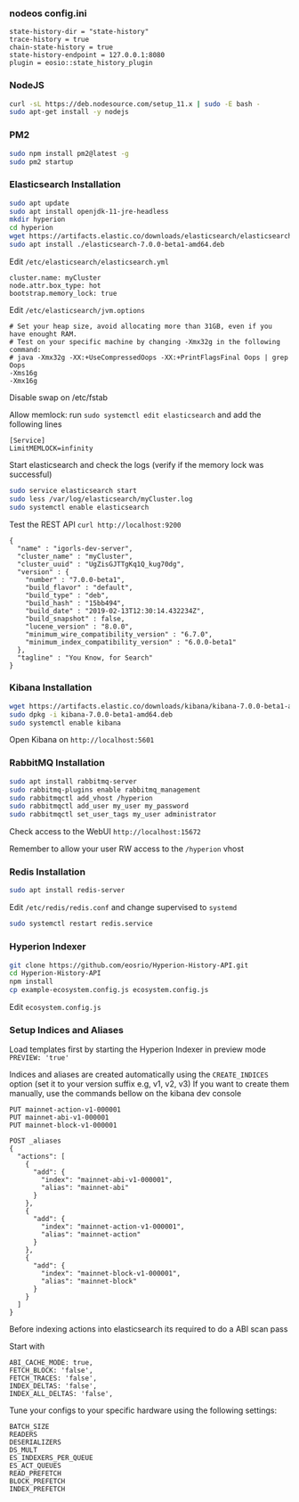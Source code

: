 ### nodeos config.ini
```
state-history-dir = "state-history"
trace-history = true
chain-state-history = true
state-history-endpoint = 127.0.0.1:8080
plugin = eosio::state_history_plugin
```

### NodeJS

```bash
curl -sL https://deb.nodesource.com/setup_11.x | sudo -E bash -
sudo apt-get install -y nodejs
```

### PM2

```bash
sudo npm install pm2@latest -g
sudo pm2 startup
```

### Elasticsearch Installation

```bash
sudo apt update
sudo apt install openjdk-11-jre-headless
mkdir hyperion
cd hyperion
wget https://artifacts.elastic.co/downloads/elasticsearch/elasticsearch-7.0.0-beta1-amd64.deb
sudo apt install ./elasticsearch-7.0.0-beta1-amd64.deb
```

Edit `/etc/elasticsearch/elasticsearch.yml`

```
cluster.name: myCluster
node.attr.box_type: hot
bootstrap.memory_lock: true
```

Edit `/etc/elasticsearch/jvm.options`
```
# Set your heap size, avoid allocating more than 31GB, even if you have enought RAM.
# Test on your specific machine by changing -Xmx32g in the following command:
# java -Xmx32g -XX:+UseCompressedOops -XX:+PrintFlagsFinal Oops | grep Oops
-Xms16g
-Xmx16g
```

Disable swap on /etc/fstab

Allow memlock:
run `sudo systemctl edit elasticsearch` and add the following lines


```
[Service]
LimitMEMLOCK=infinity
```

Start elasticsearch and check the logs (verify if the memory lock was successful)

```bash
sudo service elasticsearch start
sudo less /var/log/elasticsearch/myCluster.log
sudo systemctl enable elasticsearch
```

Test the REST API `curl http://localhost:9200`

```
{
  "name" : "igorls-dev-server",
  "cluster_name" : "myCluster",
  "cluster_uuid" : "UgZisGJTTgKq1Q_kug70dg",
  "version" : {
    "number" : "7.0.0-beta1",
    "build_flavor" : "default",
    "build_type" : "deb",
    "build_hash" : "15bb494",
    "build_date" : "2019-02-13T12:30:14.432234Z",
    "build_snapshot" : false,
    "lucene_version" : "8.0.0",
    "minimum_wire_compatibility_version" : "6.7.0",
    "minimum_index_compatibility_version" : "6.0.0-beta1"
  },
  "tagline" : "You Know, for Search"
}
```

### Kibana Installation

```bash
wget https://artifacts.elastic.co/downloads/kibana/kibana-7.0.0-beta1-amd64.deb
sudo dpkg -i kibana-7.0.0-beta1-amd64.deb
sudo systemctl enable kibana
```

Open Kibana on `http://localhost:5601`

### RabbitMQ Installation

```bash
sudo apt install rabbitmq-server
sudo rabbitmq-plugins enable rabbitmq_management
sudo rabbitmqctl add_vhost /hyperion
sudo rabbitmqctl add_user my_user my_password
sudo rabbitmqctl set_user_tags my_user administrator
```

Check access to the WebUI `http://localhost:15672`

Remember to allow your user RW access to the `/hyperion` vhost

### Redis Installation

```bash
sudo apt install redis-server
```

Edit `/etc/redis/redis.conf` and change supervised to `systemd`

```bash
sudo systemctl restart redis.service
```

### Hyperion Indexer

```bash
git clone https://github.com/eosrio/Hyperion-History-API.git
cd Hyperion-History-API
npm install
cp example-ecosystem.config.js ecosystem.config.js
```

Edit `ecosystem.config.js`


### Setup Indices and Aliases

Load templates first by starting the Hyperion Indexer in preview mode `PREVIEW: 'true'`

Indices and aliases are created automatically using the `CREATE_INDICES` option (set it to your version suffix e.g, v1, v2, v3)
If you want to create them manually, use the commands bellow on the kibana dev console
```
PUT mainnet-action-v1-000001
PUT mainnet-abi-v1-000001
PUT mainnet-block-v1-000001

POST _aliases
{
  "actions": [
    {
      "add": {
        "index": "mainnet-abi-v1-000001",
        "alias": "mainnet-abi"
      }
    },
    {
      "add": {
        "index": "mainnet-action-v1-000001",
        "alias": "mainnet-action"
      }
    },
    {
      "add": {
        "index": "mainnet-block-v1-000001",
        "alias": "mainnet-block"
      }
    }
  ]
}
```

Before indexing actions into elasticsearch its required to do a ABI scan pass

Start with
```
ABI_CACHE_MODE: true,
FETCH_BLOCK: 'false',
FETCH_TRACES: 'false',
INDEX_DELTAS: 'false',
INDEX_ALL_DELTAS: 'false',
```

Tune your configs to your specific hardware using the following settings:
```
BATCH_SIZE
READERS
DESERIALIZERS
DS_MULT
ES_INDEXERS_PER_QUEUE
ES_ACT_QUEUES
READ_PREFETCH
BLOCK_PREFETCH
INDEX_PREFETCH
```

